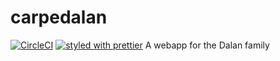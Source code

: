 # carpedalan
[![CircleCI](https://circleci.com/gh/carpedalan/carpedalan/tree/master.svg?style=shield)](https://circleci.com/gh/carpedalan/carpedalan/tree/master)
[![styled with prettier](https://img.shields.io/badge/styled_with-prettier-ff69b4.svg)](https://github.com/prettier/prettier)
A webapp for the Dalan family
